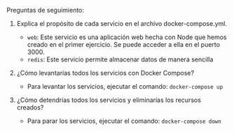 Preguntas de seguimiento:

1. Explica el propósito de cada servicio en el archivo docker-compose.yml.
    - `web`: Este servicio es una aplicación web hecha con Node que hemos creado en el primer ejercicio. Se puede
      acceder a ella en el puerto 3000.
    - `redis`: Este servicio permite almacenar datos de manera sencilla

2. ¿Cómo levantarías todos los servicios con Docker Compose?

    - Para levantar los servicios, ejecutar el comando: `docker-compose up`

3. ¿Cómo detendrías todos los servicios y eliminarías los recursos creados?
    - Para parar los servicios, ejecutar el comando: `docker-compose down`
